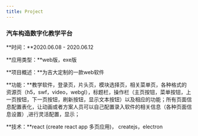 ```yaml
---
title: Project
---
```


### 汽车构造数字化教学平台

**时间：**2020.06.08 - 2020.06.12

**应用类型：**web版，exe版

**项目概述：**为吉大定制的一款web软件

**功能：**教学软件，登录页，片头页，模块选择页，相关菜单页，各种格式的资源页（h5，swf，video，webgl），标题栏，操作栏（主页按钮，菜单按钮，上一页按钮，下一页按钮，刷新按钮，显示文本按钮）以及相应的功能；所有页面信息配置表化，让动画或者方案人员可以自己配置录入软件的相关信息（各种页面信息设置）,进行灵活配置，显示；



**技术：**react (create react app 多页应用)，  createjs，electron



